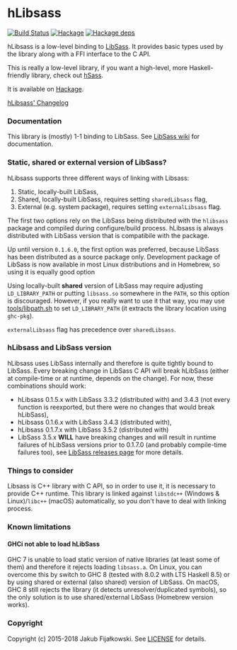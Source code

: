 hLibsass
========
[![Build Status](https://travis-ci.org/jakubfijalkowski/hlibsass.svg?branch=master)](https://travis-ci.org/jakubfijalkowski/hlibsass)
[![Hackage](https://img.shields.io/hackage/v/hlibsass.svg)](http://hackage.haskell.org/package/hlibsass)
[![Hackage deps](https://img.shields.io/hackage-deps/v/hlibsass.svg)](http://packdeps.haskellers.com/reverse/hlibsass)

hLibsass is a low-level binding to [LibSass](https://github.com/sass/libsass "LibSass"). It provides basic types used by the library along with a FFI interface to the C API.

This is really a low-level library, if you want a high-level, more Haskell-friendly library, check out [hSass](https://github.com/jakubfijalkowski/hsass).

It is available on [Hackage](http://hackage.haskell.org/package/hlibsass).

[hLibsass' Changelog](CHANGELOG.md)

### Documentation

This library is (mostly) 1-1 binding to LibSass. See [LibSass wiki](https://github.com/sass/libsass/wiki "LibSass wiki") for documentation.

### Static, shared or external version of LibSass?

hLibsass supports three different ways of linking with Libsass:

1. Static, locally-built LibSass,
2. Shared, locally-built LibSass, requires setting `sharedLibsass` flag,
3. External (e.g. system package), requires setting `externalLibsass` flag.

The first two options rely on the LibSass being distributed with the `hlibsass` package and compiled during configure/build process. hLibsass is always distributed with LibSass version that is compatibile with the package.

Up until version `0.1.6.0`, the first option was preferred, because LibSass has been distributed as a source package only. Development package of LibSass is now available in most Linux distributions and in Homebrew, so using it is equally good option

Using locally-built **shared** version of LibSass may require adjusting `LD_LIBRARY_PATH` or putting `libsass.so` somewhere in the `PATH`, so this option is discouraged. However, if you really want to use it that way, you may use [tools/libpath.sh](tools/libpath.sh) to set `LD_LIBRARY_PATH` (it extracts the library location using `ghc-pkg`).

`externalLibsass` flag has precedence over `sharedLibsass`.

### hLibsass and LibSass version

hLibsass uses LibSass internally and therefore is quite tightly bound to LibSass. Every breaking change in LibSass C API will break hLibSass (either at compile-time or at runtime, depends on the change). For now, these combinations should work:

- hLibsass 0.1.5.x with LibSass 3.3.2 (distributed with) and 3.4.3 (not every function is reexported, but there were no changes that would break hLibSass),
- hLibsass 0.1.6.x with LibSass 3.4.3 (distributed with),
- hLibsass 0.1.7.x with LibSass 3.5.2 (distributed with)
- LibSass 3.5.x **WILL** have breaking changes and will result in runtime failures of hLibSass versions prior to 0.1.7.0 (and probably compile-time failures too), see [LibSass releases page](https://github.com/sass/libsass/releases) for more details.

### Things to consider

Libsass is C++ library with C API, so in order to use it, it is necessary to provide C++ runtime. This library is linked against `libstdc++` (Windows & Linux)/`libc++` (macOS) automatically, so you don't have to deal with linking process.

### Known limitations

#### GHCi not able to load hLibSass

GHC 7 is unable to load static version of native libraries (at least some of them) and therefore it rejects loading `libsass.a`. On Linux, you can overcome this by switch to GHC 8 (tested with 8.0.2 with LTS Haskell 8.5) or by using shared or external (also shared) version of LibSass. On macOS, GHC 8 still rejects the library (it detects unresolver/duplicated symbols), so the only solution is to use shared/external LibSass (Homebrew version works).

### Copyright

Copyright (c) 2015-2018 Jakub Fijałkowski. See [LICENSE](LICENSE) for details.
